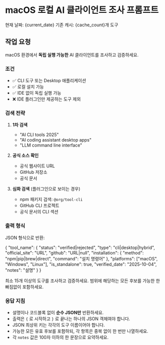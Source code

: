 # macOS 로컬 AI 클라이언트 조사 프롬프트

현재 날짜: {current_date}
기존 캐시: {cache_count}개 도구

## 작업 요청

macOS 환경에서 **독립 실행 가능한** AI 클라이언트를 조사하고 검증하세요.

### 조건
- ✅ CLI 도구 또는 Desktop 애플리케이션
- ✅ 로컬 설치 가능
- ✅ IDE 없이 독립 실행 가능
- ❌ IDE 플러그인만 제공하는 도구 제외

### 검색 전략

1. **1차 검색**
   - "AI CLI tools 2025"
   - "AI coding assistant desktop apps"
   - "LLM command line interface"

2. **공식 소스 확인**
   - 공식 웹사이트 URL
   - GitHub 저장소
   - 공식 문서

3. **심화 검색** (플러그인으로 보이는 경우)
   - npm 패키지 검색: `@org/tool-cli`
   - GitHub CLI 프로젝트
   - 공식 문서의 CLI 섹션

### 출력 형식

JSON 형식으로 반환:

{
  "tool_name": {
    "status": "verified|rejected",
    "type": "cli|desktop|hybrid",
    "official_site": "URL",
    "github": "URL|null",
    "installation": {
      "method": "npm|pip|brew|direct",
      "command": "설치 명령어"
    },
    "platforms": ["macOS", "Windows", "Linux"],
    "is_standalone": true,
    "verified_date": "2025-10-04",
    "notes": "설명"
  }
}

최소 15개 이상의 도구를 조사하고 검증하세요. 범위에 해당하는 모든 후보를 가능한 한 빠짐없이 포함하세요.

### 응답 지침
- 설명이나 코드블록 없이 **순수 JSON만** 반환하세요.
- 출력은 `{` 로 시작하고 `}` 로 끝나는 하나의 JSON 객체여야 합니다.
- JSON 최상위 키는 각각의 도구 이름이어야 합니다.
- 가능한 모든 유효 후보를 포함하되, 각 항목은 중복 없이 한 번만 나열하세요.
- 각 `notes` 값은 100자 이하의 한 문장으로 요약하세요.
